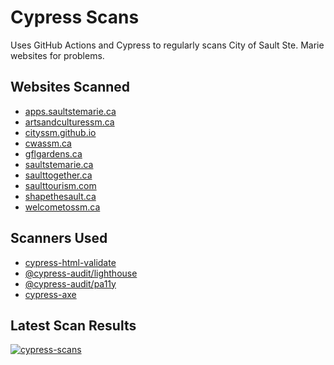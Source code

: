 # Cypress Scans

Uses GitHub Actions and Cypress to regularly scans City of Sault Ste. Marie websites for problems.

## Websites Scanned

-   [apps.saultstemarie.ca](https://apps.saultstemarie.ca/cityapps/)
-   [artsandculturessm.ca](https://artsandculturessm.ca/)
-   [cityssm.github.io](https://cityssm.github.io/)
-   [cwassm.ca](https://cwassm.ca/)
-   [gflgardens.ca](http://gflgardens.ca/)
-   [saultstemarie.ca](https://saultstemarie.ca/)
-   [saulttogether.ca](https://www.saulttogether.ca/)
-   [saulttourism.com](https://saulttourism.com/)
-   [shapethesault.ca](https://shapethesault.ca/)
-   [welcometossm.ca](https://welcometossm.com/)

## Scanners Used

-   [cypress-html-validate](https://www.npmjs.com/package/cypress-html-validate)
-   [@cypress-audit/lighthouse](https://www.npmjs.com/package/@cypress-audit/lighthouse)
-   [@cypress-audit/pa11y](https://www.npmjs.com/package/@cypress-audit/pa11y)
-   [cypress-axe](https://www.npmjs.com/package/cypress-axe)

## Latest Scan Results

[![cypress-scans](https://img.shields.io/endpoint?url=https://dashboard.cypress.io/badge/detailed/n7zw99/main&style=for-the-badge&logo=cypress)](https://dashboard.cypress.io/projects/n7zw99/runs)
